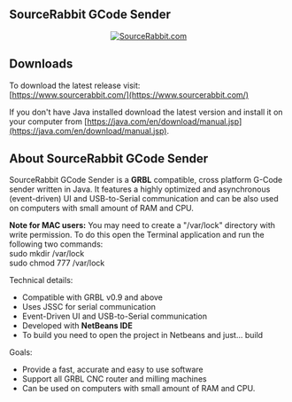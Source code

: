 SourceRabbit GCode Sender
------
<p align="center">
<a href="https://www.sourcerabbit.com/Shop/"><img src="https://raw.githubusercontent.com/nsiatras/sourcerabbit-gcode-sender/master/Images/All-Machines.png" alt="SourceRabbit.com"></a>
</p>

Downloads
------

To download the latest release visit:<br>
[https://www.sourcerabbit.com/](https://www.sourcerabbit.com/)<br>

If you don't have Java installed download the latest version and install it on your computer from [https://java.com/en/download/manual.jsp](https://java.com/en/download/manual.jsp).

About SourceRabbit GCode Sender
------
SourceRabbit GCode Sender is a <b>GRBL</b> compatible, cross platform G-Code sender written in Java. It features a highly optimized and asynchronous (event-driven) UI and USB-to-Serial communication and can be also used on computers with small amount of RAM and CPU.

<b>Note for MAC users:</b> You may need to create a "/var/lock" directory with write permission. To do this open the Terminal application and run the following two commands: <br>
sudo mkdir /var/lock <br>
sudo chmod 777 /var/lock 

Technical details:
* Compatible with GRBL v0.9 and above
* Uses JSSC for serial communication
* Event-Driven UI and USB-to-Serial communication
* Developed with <b>NetBeans IDE</b>
* To build you need to open the project in Netbeans and just... build

Goals:
* Provide a fast, accurate and easy to use software
* Support all GRBL CNC router and milling machines
* Can be used on computers with small amount of RAM and CPU.
